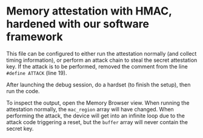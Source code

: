 # Memory attestation with HMAC, hardened with our software framework

This file can be configured to either run the
attestation normally (and collect timing information), or perform an attack chain to steal the secret attestation key.
If the attack is to be performed, removed the comment from the line `#define ATTACK` (line 19).

After launching the debug session, do a hardset (to finish the setup), then run the code.

To inspect the output, open the Memory Browser view.
When running the attestation normally, the `mac_region` array will have changed.
When performing the attack, the device will get into an infinite loop due to the attack code triggering a reset, but the `buffer` array will never contain the secret key.
